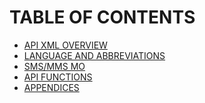 <html>

<head>

<h1>TABLE OF CONTENTS</h1>

</head>

<body>

<ul>

<li> <a href="API%20XML%20OVERVIEW.md">API XML OVERVIEW</a> </li>
<li> <a href="LANGUAGE%20AND%20ABBREVIATIONS.md">LANGUAGE AND ABBREVIATIONS</a> </li>  	
<li> <a href="SMS+MMS%20MO.md">SMS/MMS MO</a> </li>
<li> <a href="FUNCTIONS/API%20FUNCTIONS.md">API FUNCTIONS</a></li>
<li> <a href="APPENDICES/API%20APPENDICES.md">APPENDICES</a> </li>


</ul>

